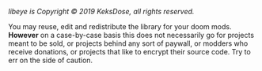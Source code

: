 *libeye is Copyright © 2019 KeksDose, all rights reserved.*

You may reuse, edit and redistribute the library for your doom mods. **However** on a case-by-case basis this does not necessarily go for projects meant to be sold, or projects behind any sort of paywall, or modders who receive donations, or projects that like to encrypt their source code. Try to err on the side of caution.
